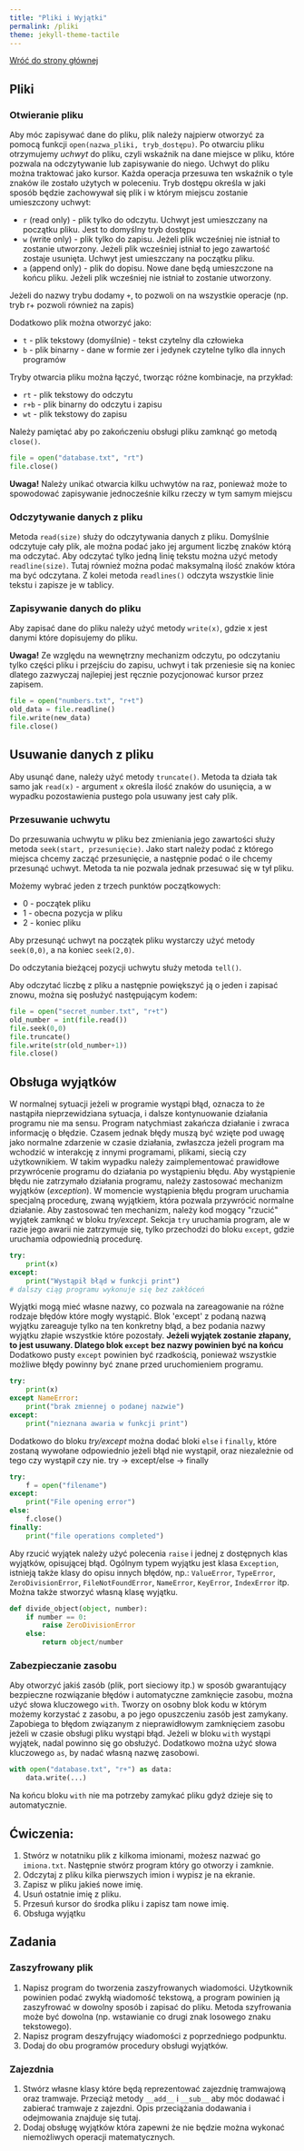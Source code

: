 ```yaml
---
title: "Pliki i Wyjątki"
permalink: /pliki
theme: jekyll-theme-tactile
---
```


[Wróć do strony głównej](index.md)

## Pliki
### Otwieranie pliku
Aby móc zapisywać dane do pliku, plik należy najpierw otworzyć za pomocą funkcji `open(nazwa_pliki, tryb_dostępu)`. Po otwarciu pliku otrzymujemy *uchwyt* do pliku, czyli wskaźnik na dane miejsce w pliku, które pozwala na odczytywanie lub zapisywanie do niego. Uchwyt do pliku można traktować jako kursor. Każda operacja przesuwa ten wskaźnik o tyle znaków ile zostało użytych w poleceniu. Tryb dostępu określa w jaki sposób będzie zachowywał się plik i w którym miejscu zostanie umieszczony uchwyt:

- `r` (read only) - plik tylko do odczytu. Uchwyt jest umieszczany na początku pliku. Jest to domyślny tryb dostępu
- `w` (write only) - plik tylko do zapisu. Jeżeli plik wcześniej nie istniał to zostanie utworzony. Jeżeli plik wcześniej istniał to jego zawartość zostaje usunięta. Uchwyt jest umieszczany na początku pliku.
- `a` (append only) - plik do dopisu. Nowe dane będą umieszczone na końcu pliku. Jeżeli plik wcześniej nie istniał to zostanie utworzony.

Jeżeli do nazwy trybu dodamy `+`, to pozwoli on na wszystkie operacje (np. tryb r+ pozwoli również na zapis)

Dodatkowo plik można otworzyć jako:
* `t` - plik tekstowy (domyślnie) - tekst czytelny dla człowieka
* `b` - plik binarny - dane w formie zer i jedynek czytelne tylko dla innych programów

Tryby otwarcia pliku można łączyć, tworząc różne kombinacje, na przykład:
- `rt` - plik tekstowy do odczytu
- `r+b` - plik binarny do odczytu i zapisu
- `wt` - plik tekstowy do zapisu

Należy pamiętać aby po zakończeniu obsługi pliku zamknąć go metodą `close()`.

```python
file = open("database.txt", "rt")
file.close()
```

**Uwaga!** Należy unikać otwarcia kilku uchwytów na raz, ponieważ może to spowodować zapisywanie jednocześnie kilku rzeczy w tym samym miejscu

### Odczytywanie danych z pliku
Metoda `read(size)` służy do odczytywania danych z pliku. Domyślnie odczytuje cały plik, ale można podać jako jej argument liczbę znaków którą ma odczytać. Aby odczytać tylko jedną linię tekstu można użyć metody `readline(size)`. Tutaj również można podać maksymalną ilość znaków która ma być odczytana. Z kolei metoda `readlines()` odczyta wszystkie linie tekstu i zapisze je w tablicy.
### Zapisywanie danych do pliku
Aby zapisać dane do pliku należy użyć metody `write(x)`, gdzie x jest danymi które dopisujemy do pliku.

**Uwaga!** Ze względu na wewnętrzny mechanizm odczytu, po odczytaniu tylko części pliku i przejściu do zapisu, uchwyt i tak przeniesie się na koniec dlatego zazwyczaj najlepiej jest ręcznie pozycjonować kursor przez zapisem.


```python
file = open("numbers.txt", "r+t")
old_data = file.readline()
file.write(new_data)
file.close()
```

## Usuwanie danych z pliku
Aby usunąć dane, należy użyć metody `truncate()`. Metoda ta działa tak samo jak `read(x)` - argument `x` określa ilość znaków do usunięcia, a w wypadku pozostawienia pustego pola usuwany jest cały plik.

### Przesuwanie uchwytu
Do przesuwania uchwytu w pliku bez zmieniania jego zawartości służy metoda `seek(start, przesunięcie)`. Jako start należy podać z którego miejsca chcemy zacząć przesunięcie, a następnie podać o ile chcemy przesunąć uchwyt. Metoda ta nie pozwala jednak przesuwać się w tył pliku.

Możemy wybrać jeden z trzech punktów początkowych:
- 0 - początek pliku
- 1 - obecna pozycja w pliku
- 2 - koniec pliku

Aby przesunąć uchwyt na początek pliku wystarczy użyć metody `seek(0,0)`, a na koniec `seek(2,0)`.

Do odczytania bieżącej pozycji uchwytu służy metoda `tell()`.

Aby odczytać liczbę z pliku a następnie powiększyć ją o jeden i zapisać znowu, można się posłużyć następującym kodem:

```python
file = open("secret_number.txt", "r+t")
old_number = int(file.read())
file.seek(0,0)
file.truncate()
file.write(str(old_number+1))
file.close()
```

## Obsługa wyjątków
W normalnej sytuacji jeżeli w programie wystąpi błąd, oznacza to że nastąpiła nieprzewidziana sytuacja, i dalsze kontynuowanie działania programu nie ma sensu. Program natychmiast zakańcza działanie i zwraca informację o błędzie. Czasem jednak błędy muszą być wzięte pod uwagę jako normalne zdarzenie w czasie działania, zwłaszcza jeżeli program ma wchodzić w interakcję z innymi programami, plikami, siecią czy użytkownikiem. W takim wypadku należy zaimplementować prawidłowe przywrócenie programu do działania po wystąpieniu błędu. Aby wystąpienie błędu nie zatrzymało działania programu, należy zastosować mechanizm wyjątków (*exception*). W momencie wystąpienia błędu program uruchamia specjalną procedurę, zwaną wyjątkiem, która pozwala przywrócić normalne działanie. Aby zastosować ten mechanizm, należy kod mogący "rzucić" wyjątek zamknąć w bloku *try/except*. Sekcja `try` uruchamia program, ale w razie jego awarii nie zatrzymuje się, tylko przechodzi do bloku `except`, gdzie uruchamia odpowiednią procedurę.

```python
try:
    print(x)
except:
    print("Wystąpił błąd w funkcji print")
# dalszy ciąg programu wykonuje się bez zakłóceń
```

Wyjątki mogą mieć własne nazwy, co pozwala na zareagowanie na różne rodzaje błędów które mogły wystąpić. Blok 'except' z podaną nazwą wyjątku zareaguje tylko na ten konkretny błąd, a bez podania nazwy wyjątku złapie wszystkie które pozostały. **Jeżeli wyjątek zostanie złapany, to jest usuwany. Dlatego blok `except` bez nazwy powinien być na końcu** Dodatkowo pusty `except` powinien być rzadkością, ponieważ wszystkie możliwe błędy powinny być znane przed uruchomieniem programu.

```python
try:
    print(x)
except NameError:
    print("brak zmiennej o podanej nazwie")
except:
    print("nieznana awaria w funkcji print")
```

Dodatkowo do bloku *try/except* można dodać bloki `else` i `finally`, które zostaną wywołane odpowiednio jeżeli błąd nie wystąpił, oraz niezależnie od tego czy wystąpił czy nie.
try -> except/else -> finally

```python
try:
    f = open("filename")
except:
    print("File opening error")
else:
    f.close()
finally:
    print("file operations completed")
```

Aby rzucić wyjątek należy użyć polecenia `raise` i jednej z dostępnych klas wyjątków, opisującej błąd. Ogólnym typem wyjątku jest klasa `Exception`, istnieją także klasy do opisu innych błędów, np.: `ValueError`, `TypeError`, `ZeroDivisionError`, `FileNotFoundError`, `NameError`, `KeyError`, `IndexError` itp. Można także stworzyć własną klasę wyjątku.

```python
def divide_object(object, number):
    if number == 0:
        raise ZeroDivisionError
    else:
        return object/number
```

### Zabezpieczanie zasobu
Aby otworzyć jakiś zasób (plik, port sieciowy itp.) w sposób gwarantujący bezpieczne rozwiązanie błędów i automatyczne zamknięcie zasobu, można użyć słowa kluczowego `with`. Tworzy on osobny blok kodu w którym możemy korzystać z zasobu, a po jego opuszczeniu zasób jest zamykany. Zapobiega to błędom związanym z nieprawidłowym zamknięciem zasobu jeżeli w czasie obsługi pliku wystąpi błąd. Jeżeli w bloku `with` wystąpi wyjątek, nadal powinno się go obsłużyć. Dodatkowo można użyć słowa kluczowego `as`, by nadać własną nazwę zasobowi.

```python
with open("database.txt", "r+") as data:
    data.write(...)
```

Na końcu bloku `with` nie ma potrzeby zamykać pliku gdyż dzieje się to automatycznie.


## Ćwiczenia:
1. Stwórz w notatniku plik z kilkoma imionami, możesz nazwać go `imiona.txt`. Następnie stwórz program który go otworzy i zamknie.
2. Odczytaj z pliku kilka pierwszych imion i wypisz je na ekranie.
3. Zapisz w pliku jakieś nowe imię.
4. Usuń ostatnie imię z pliku.
5. Przesuń kursor do środka pliku i zapisz tam nowe imię.
6. Obsługa wyjątku

## Zadania
### Zaszyfrowany plik
1. Napisz program do tworzenia zaszyfrowanych wiadomości. Użytkownik powinien podać zwykłą wiadomość tekstową, a program powinien ją zaszyfrować w dowolny sposób i zapisać do pliku. Metoda szyfrowania może być dowolna (np. wstawianie co drugi znak losowego znaku tekstowego).
2. Napisz program deszyfrujący wiadomości z poprzedniego podpunktu.
3. Dodaj do obu programów procedury obsługi wyjątków.

### Zajezdnia
1. Stwórz własne klasy które będą reprezentować zajezdnię tramwajową oraz tramwaje. Przeciąż metody `__add__` i `__sub__` aby móc dodawać i zabierać tramwaje z zajezdni. Opis przeciążania dodawania i odejmowania znajduje się tutaj.
2. Dodaj obsługę wyjątków która zapewni że nie będzie można wykonać niemożliwych operacji matematycznych.

